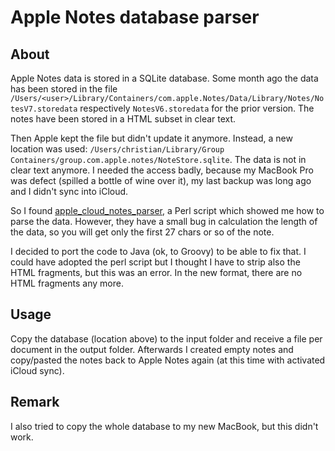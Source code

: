 # Apple Notes database parser

## About
Apple Notes data is stored in a SQLite database. Some month ago the data has been stored in the file
`/Users/<user>/Library/Containers/com.apple.Notes/Data/Library/Notes/NotesV7.storedata` respectively
`NotesV6.storedata` for the prior version. The notes have been stored in a HTML subset in clear text.

Then Apple kept the file but didn't update it anymore. Instead, a new location was used: 
`/Users/christian/Library/Group Containers/group.com.apple.notes/NoteStore.sqlite`. The data is not
in clear text anymore. I needed the access badly, because my MacBook Pro was defect (spilled a bottle 
of wine over it), my last backup was long ago and I didn't sync into iCloud.  

So I found [apple_cloud_notes_parser](https://github.com/threeplanetssoftware/apple_cloud_notes_parser),
a Perl script which showed me how to parse the data. However, they have a small bug in calculation the
length of the data, so you will get only the first 27 chars or so of the note.

I decided to port the code to Java (ok, to Groovy) to be able to fix that. I could have adopted the
perl script but I thought I have to strip also the HTML fragments, but this was an error. In the new
format, there are no HTML fragments any more.

## Usage

Copy the database (location above) to the input folder and receive a file per document in the output
folder. Afterwards I created empty notes and copy/pasted the notes back to Apple Notes again (at this time
with activated iCloud sync).

## Remark

I also tried to copy the whole database to my new MacBook, but this didn't work.
